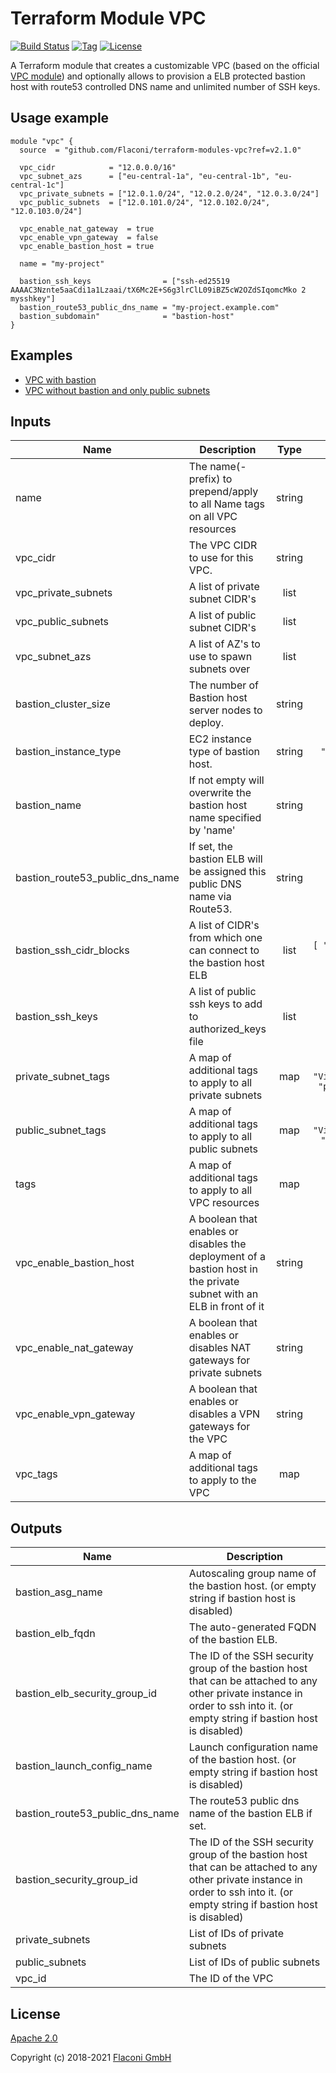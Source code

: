 # Terraform Module VPC

[![Build Status](https://travis-ci.com/Flaconi/terraform-aws-vpc.svg?branch=master)](https://travis-ci.com/Flaconi/terraform-aws-vpc)
[![Tag](https://img.shields.io/github/tag/Flaconi/terraform-aws-vpc.svg)](https://github.com/Flaconi/terraform-aws-vpc/releases)
[![License](https://img.shields.io/badge/license-Apache--2.0-blue.svg)](https://opensource.org/licenses/Apache-2.0)

A Terraform module that creates a customizable VPC (based on the official [VPC module](https://registry.terraform.io/modules/terraform-aws-modules/vpc/aws)) and optionally allows to provision a ELB protected bastion host with route53 controlled DNS name and unlimited number of SSH keys.

## Usage example

```hcl
module "vpc" {
  source  = "github.com/Flaconi/terraform-modules-vpc?ref=v2.1.0"

  vpc_cidr            = "12.0.0.0/16"
  vpc_subnet_azs      = ["eu-central-1a", "eu-central-1b", "eu-central-1c"]
  vpc_private_subnets = ["12.0.1.0/24", "12.0.2.0/24", "12.0.3.0/24"]
  vpc_public_subnets  = ["12.0.101.0/24", "12.0.102.0/24", "12.0.103.0/24"]

  vpc_enable_nat_gateway  = true
  vpc_enable_vpn_gateway  = false
  vpc_enable_bastion_host = true

  name = "my-project"

  bastion_ssh_keys                = ["ssh-ed25519 AAAAC3Nznte5aaCdi1a1Lzaai/tX6Mc2E+S6g3lrClL09iBZ5cW2OZdSIqomcMko 2 mysshkey"]
  bastion_route53_public_dns_name = "my-project.example.com"
  bastion_subdomain"              = "bastion-host"
}
```

## Examples

* [VPC with bastion](examples/vpc-with-bastion/)
* [VPC without bastion and only public subnets](examples/vpc-public-without-bastion/)

## Inputs

| Name | Description | Type | Default | Required |
|------|-------------|:----:|:-----:|:-----:|
| name | The name(-prefix) to prepend/apply to all Name tags on all VPC resources | string | n/a | yes |
| vpc\_cidr | The VPC CIDR to use for this VPC. | string | n/a | yes |
| vpc\_private\_subnets | A list of private subnet CIDR's | list | n/a | yes |
| vpc\_public\_subnets | A list of public subnet CIDR's | list | n/a | yes |
| vpc\_subnet\_azs | A list of AZ's to use to spawn subnets over | list | n/a | yes |
| bastion\_cluster\_size | The number of Bastion host server nodes to deploy. | string | `"1"` | no |
| bastion\_instance\_type | EC2 instance type of bastion host. | string | `"t2.micro"` | no |
| bastion\_name | If not empty will overwrite the bastion host name specified by 'name' | string | `""` | no |
| bastion\_route53\_public\_dns\_name | If set, the bastion ELB will be assigned this public DNS name via Route53. | string | `""` | no |
| bastion\_ssh\_cidr\_blocks | A list of CIDR's from which one can connect to the bastion host ELB | list | `[ "0.0.0.0/0" ]` | no |
| bastion\_ssh\_keys | A list of public ssh keys to add to authorized_keys file | list | `[]` | no |
| private\_subnet\_tags | A map of additional tags to apply to all private subnets | map | `{ "Visibility": "private" }` | no |
| public\_subnet\_tags | A map of additional tags to apply to all public subnets | map | `{ "Visibility": "public" }` | no |
| tags | A map of additional tags to apply to all VPC resources | map | `{}` | no |
| vpc\_enable\_bastion\_host | A boolean that enables or disables the deployment of a bastion host in the private subnet with an ELB in front of it | string | `"false"` | no |
| vpc\_enable\_nat\_gateway | A boolean that enables or disables NAT gateways for private subnets | string | `"true"` | no |
| vpc\_enable\_vpn\_gateway | A boolean that enables or disables a VPN gateways for the VPC | string | `"false"` | no |
| vpc\_tags | A map of additional tags to apply to the VPC | map | `{}` | no |

## Outputs

| Name | Description |
|------|-------------|
| bastion\_asg\_name | Autoscaling group name of the bastion host. (or empty string if bastion host is disabled) |
| bastion\_elb\_fqdn | The auto-generated FQDN of the bastion ELB. |
| bastion\_elb\_security\_group\_id | The ID of the SSH security group of the bastion host that can be attached to any other private instance in order to ssh into it. (or empty string if bastion host is disabled) |
| bastion\_launch\_config\_name | Launch configuration name of the bastion host. (or empty string if bastion host is disabled) |
| bastion\_route53\_public\_dns\_name | The route53 public dns name of the bastion ELB if set. |
| bastion\_security\_group\_id | The ID of the SSH security group of the bastion host that can be attached to any other private instance in order to ssh into it. (or empty string if bastion host is disabled) |
| private\_subnets | List of IDs of private subnets |
| public\_subnets | List of IDs of public subnets |
| vpc\_id | The ID of the VPC |

## License

[Apache 2.0](LICENSE)

Copyright (c) 2018-2021 [Flaconi GmbH](https://github.com/Flaconi)
